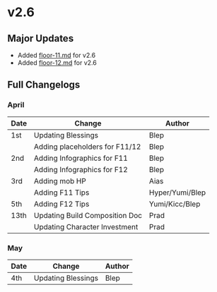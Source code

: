 # v2.6

## Major Updates

* Added [floor-11.md](../../archive/previous-floors/floor-11.md "mention") for v2.6
* Added [floor-12.md](../../archive/previous-floors/floor-12.md "mention") for v2.6

## Full Changelogs

### April

| Date | Change                         | Author          |
| ---- | ------------------------------ | --------------- |
| 1st  | Updating Blessings             | Blep            |
|      | Adding placeholders for F11/12 | Blep            |
| 2nd  | Adding Infographics for F11    | Blep            |
|      | Adding Infographics for F12    | Blep            |
| 3rd  | Adding mob HP                  | Aias            |
|      | Adding F11 Tips                | Hyper/Yumi/Blep |
| 5th  | Adding F12 Tips                | Yumi/Kicc/Blep  |
| 13th | Updating Build Composition Doc | Prad            |
|      | Updating Character Investment  | Prad            |

### May



| Date | Change             | Author |
| ---- | ------------------ | ------ |
| 4th  | Updating Blessings | Blep   |
